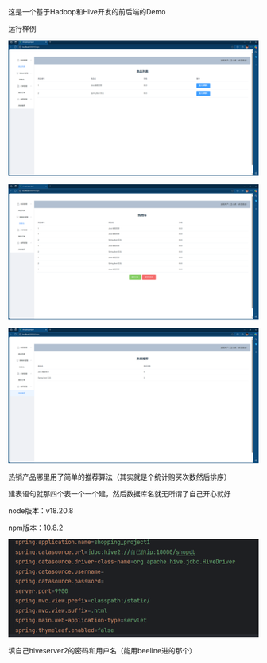 这是一个基于Hadoop和Hive开发的前后端的Demo

运行样例

![1](images/1.png)

![2](images/2.png)

![3](images/3.png)

热销产品哪里用了简单的推荐算法（其实就是个统计购买次数然后排序）

建表语句就那四个表一个一个建，然后数据库名就无所谓了自己开心就好

node版本：v18.20.8

npm版本：10.8.2

![4](images/4.png)

填自己hiveserver2的密码和用户名（能用beeline进的那个）

